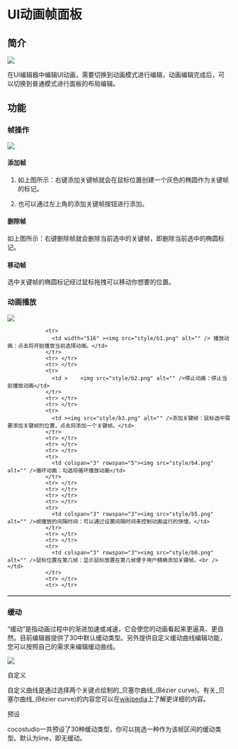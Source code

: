# UI动画帧面板

## 简介

![](img/3-2-5-img-01.png)

在UI编辑器中编辑UI动画，需要切换到动画模式进行编辑，动画编辑完成后，可以切换到普通模式进行面板的布局编辑。

## 功能

### 帧操作

![](img/3-2-5-img-02.png)

#### 添加帧

1. 如上图所示：右键添加关键帧就会在鼠标位置创建一个灰色的椭圆作为关键帧的标记。                

2. 也可以通过左上角的添加关键帧按钮进行添加。

#### 删除帧

如上图所示：右键删除帧就会删除当前选中的关键帧，即删除当前选中的椭圆标记。

#### 移动帧

选中关键帧的椭圆标记经过鼠标拖拽可以移动你想要的位置。

### 动画播放

![](img/3-2-5-img-03.png)

<table border="1" cellspacing="0" cellpadding="0" >
              
                <tr>
                  <td width="516" ><img src="style/b1.png" alt="" /> 播放动画：点击将开始播放当前选择动画。</td>
                </tr>
                <tr> </tr>
                <tr> </tr>
                <tr>
                  <td >    <img src="style/b2.png" alt="" />停止动画：停止当前播放动画</td>
                </tr>
                <tr> </tr>
                <tr> </tr>
                <tr>
                  <td ><img src="style/b3.png" alt="" />添加关键帧：鼠标选中需要添加关键帧的位置，点击将添加一个关键帧。</td>
                </tr>
                <tr> </tr>
                <tr> </tr>
                <tr> </tr>
                <tr>
                  <td colspan="3" rowspan="5"><img src="style/b4.png" alt="" />循环动画：勾选将循环播放动画</td>
                </tr>
                <tr> </tr>
                <tr> </tr>
                <tr> </tr>
                <tr> </tr>
                <tr>
                  <td colspan="3" rowspan="3"><img src="style/b5.png" alt="" />帧播放的间隔时间：可以通过设置间隔时间来控制动画运行的快慢。</td>
                </tr>
                <tr> </tr>
                <tr> </tr>
                <tr>
                  <td colspan="3" rowspan="3"><img src="style/b6.png" alt="" />鼠标位置在第几帧：显示鼠标放置在第几帧便于用户精确添加关键帧。<br /></td>
                </tr>
                <tr> </tr>
                <tr> </tr>
</table>

### 缓动

&ldquo;缓动&rdquo;是指动画过程中的渐进加速或减速，它会使您的动画看起来更逼真、更自然。目前编辑器提供了30中默认缓动类型。另外提供自定义缓动曲线编辑功能，您可以按照自己的需求来编辑缓动曲线。

![](img/4-2-8-img-05.png)

自定义

自定义曲线是通过选择两个关键点绘制的_贝塞尔曲线_(B&eacute;zier curve)。有关_贝塞尔曲线_(B&eacute;zier curve)的内容您可以在[wikipedia](http://zh.wikipedia.org/wiki/%E8%B2%9D%E8%8C%B2%E6%9B%B2%E7%B7%9A#.E4.BA.8C.E6.AC.A1.E6.9B.B2.E7.B7.9A)上了解更详细的内容。

预设

cocostudio一共预设了30种缓动类型，你可以挑选一种作为该帧区间的缓动类型。默认为line，即无缓动。